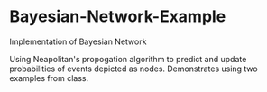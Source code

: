 # Bayesian-Network-Example
Implementation of Bayesian Network

Using Neapolitan's propogation algorithm to predict and update probabilities of events depicted as nodes.
Demonstrates using two examples from class.
